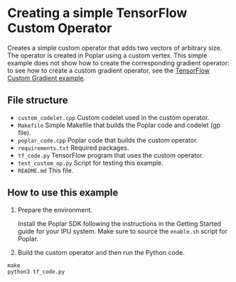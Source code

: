 # Creating a simple TensorFlow Custom Operator

Creates a simple custom operator that adds two vectors of arbitrary size. The operator
is created in Poplar using a custom vertex. This simple example does not show
how to create the corresponding gradient operator: to see how to create a custom gradient operator,
see the [TensorFlow Custom Gradient example](../custom_gradient).

## File structure

* `custom_codelet.cpp` Custom codelet used in the custom operator.
* `Makefile` Simple Makefile that builds the Poplar code and codelet (gp file).
* `poplar_code.cpp` Poplar code that builds the custom operator.
* `requirements.txt` Required packages.
* `tf_code.py` TensorFlow program that uses the custom operator.
* `test_custom_op.py` Script for testing this example.
* `README.md` This file.

## How to use this example

1) Prepare the environment.

   Install the Poplar SDK following the instructions in the Getting Started guide for your IPU system.
   Make sure to source the `enable.sh` script for Poplar.

2) Build the custom operator and then run the Python code.

```
make
python3 tf_code.py
```
